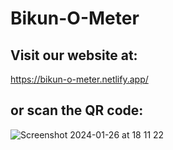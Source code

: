 # Bikun-O-Meter
 ## Visit our website at: 
 https://bikun-o-meter.netlify.app/
 ## or scan the QR code:

![Screenshot 2024-01-26 at 18 11 22](https://github.com/evelioexcellenta/Bikun-O-Meter/assets/106600068/fc5a05f8-fc74-4853-800e-14b35886ce95)
